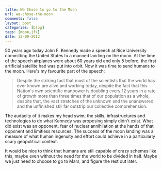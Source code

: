 ```yaml
---
title: We Chose to go to the Moon
url: we-chose-the-moon
comments: false
layout: post
categories: [blog]
tags: [moon,jfk]
date: 12-09-2012
---
```

50 years ago today John F. Kennedy made a speech at Rice University committing the United States to a manned landing on the moon. At the time of the speech airplanes were about 60 years old and only 5 before, the first artificial satellite had was put into orbit. Now it was time to send humans to the moon. Here's my favourite part of the speech:  

<blockquote>Despite the striking fact that most of the scientists that the world has ever known are alive and working today, despite the fact that this Nation's own scientific manpower is doubling every 12 years in a rate of growth more than three times that of our population as a whole, despite that, the vast stretches of the unknown and the unanswered and the unfinished still far outstrip our collective comprehension.</blockquote>

<div class="breathe"><script type="text/javascript" src="http://cdn-akm.vmixcore.com/vmixcore/js?auto_play=0&cc_default_off=1&player_name=uvp&width=730&height=573&player_id=1aa0b90d7d31305a75d7fa03bc403f5a&t=V0Ub55prG4z6v550c-CtIJi9NklVu5_5hE"></script></div>

The audacity of it makes my head swim; the skills, infrastructures and technologies to do what Kennedy was proposing simply didn't exist. What did exist was an opponent, fear of nuclear annihilation at the hands of that opponent and limitless resources. The success of the moon landing was a measure of what human ingenuity and effort could achieve in a particularly scary geopolitical context.

It would be nice to think that humans are still capable of crazy schemes like this, maybe even without the need for the world to be divided in half. Maybe we just need to choose to go to Mars, and figure the rest out later.